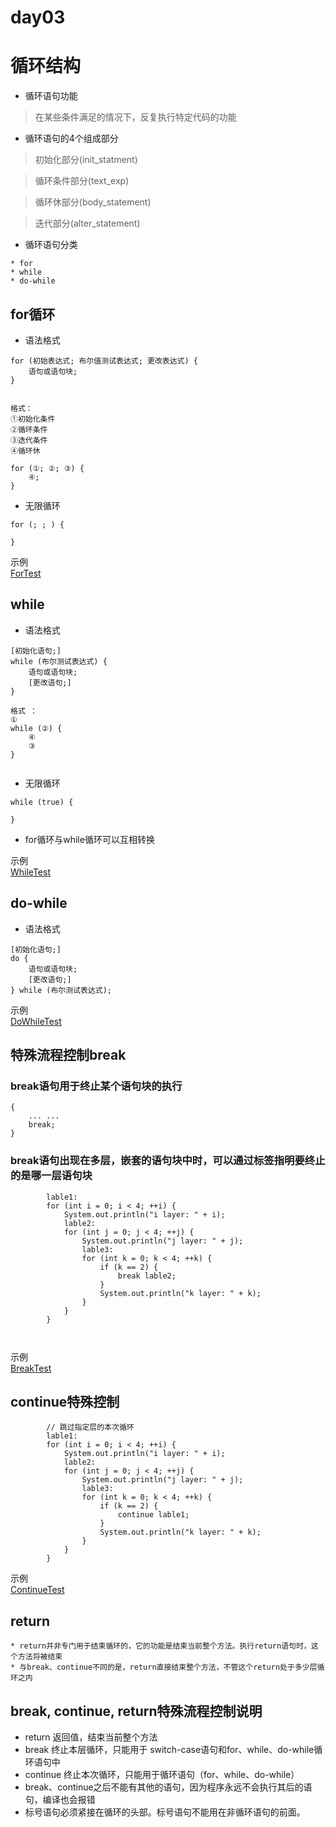 day03
==

# 循环结构
* 循环语句功能
>在某些条件满足的情况下，反复执行特定代码的功能

* 循环语句的4个组成部分
>初始化部分(init_statment)

>循环条件部分(text_exp)

>循环休部分(body_statement)

>迭代部分(alter_statement)

* 循环语句分类
 ```text
* for
* while
* do-while

```

## for循环
* 语法格式
```text
for (初始表达式; 布尔值测试表达式; 更改表达式) {
    语句或语句块;
}


格式：
①初始化条件
②循环条件
③迭代条件
④循环休

for (①; ②; ③) {
    ④;
}
```

* 无限循环
```text
for (; ; ) {
    
}
```

示例  
[ForTest](./ForTest.java)


## while
* 语法格式
```text
[初始化语句;]
while (布尔测试表达式) {
    语句或语句块;
    [更改语句;]
}

格式 ：
①
while (②) {
    ④
    ③
}


```
* 无限循环
```text
while (true) {
    
}
```

* for循环与while循环可以互相转换

示例  
[WhileTest](./WhileTest.java)

## do-while
* 语法格式
```text
[初始化语句;]
do {
    语句或语句块;
    [更改语句;]
} while (布尔测试表达式);

```
示例  
[DoWhileTest](./DoWhileTest.java)

## 特殊流程控制break
### break语句用于终止某个语句块的执行
```text
{
    ... ...
    break;
}
```


### break语句出现在多层，嵌套的语句块中时，可以通过标签指明要终止的是哪一层语句块
```text
        lable1:
        for (int i = 0; i < 4; ++i) {
            System.out.println("i layer: " + i);
            lable2:
            for (int j = 0; j < 4; ++j) {
                System.out.println("j layer: " + j);
                lable3:
                for (int k = 0; k < 4; ++k) {
                    if (k == 2) {
                        break lable2;
                    }
                    System.out.println("k layer: " + k);
                }
            }
        }
        
        
```
示例  
[BreakTest](./BreakTest.java)


## continue特殊控制
```text
        // 跳过指定层的本次循环
        lable1:
        for (int i = 0; i < 4; ++i) {
            System.out.println("i layer: " + i);
            lable2:
            for (int j = 0; j < 4; ++j) {
                System.out.println("j layer: " + j);
                lable3:
                for (int k = 0; k < 4; ++k) {
                    if (k == 2) {
                        continue lable1;
                    }
                    System.out.println("k layer: " + k);
                }
            }
        }

```
示例  
[ContinueTest](./ContinueTest.java)

## return
```text
* return并非专门用于结束循环的，它的功能是结束当前整个方法。执行return语句时，这个方法将被结束
* 与break、continue不同的是，return直接结束整个方法，不管这个return处于多少层循环之内

```

## break, continue, return特殊流程控制说明
* return 返回值，结束当前整个方法
* break 终止本层循环，只能用于 switch-case语句和for、while、do-while循环语句中
* continue 终止本次循环，只能用于循环语句（for、while、do-while）
* break、continue之后不能有其他的语句，因为程序永远不会执行其后的语句，编译也会报错
* 标号语句必须紧接在循环的头部。标号语句不能用在非循环语句的前面。

